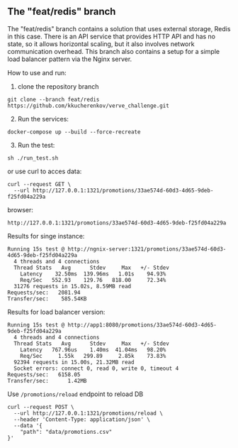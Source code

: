 ## The "feat/redis" branch
The "feat/redis" branch contains a solution that uses external storage, Redis in this case. There is an API service that provides HTTP API and has no state, so it allows horizontal scaling, but it also involves network communication overhead. This branch also contains a setup for a simple load balancer pattern via the Nginx server.

How to use and run:
1. clone the repository branch
```
git clone --branch feat/redis https://github.com/kkucherenkov/verve_challenge.git
```
2. Run the services:
```
docker-compose up --build --force-recreate
```
3. Run the test:
```
sh ./run_test.sh
```
or use curl to acces data:
```
curl --request GET \
  --url http://127.0.0.1:1321/promotions/33ae574d-60d3-4d65-9deb-f25fd04a229a
```
browser:
```
http://127.0.0.1:1321/promotions/33ae574d-60d3-4d65-9deb-f25fd04a229a
```
Results for singe instance:
```
Running 15s test @ http://ngnix-server:1321/promotions/33ae574d-60d3-4d65-9deb-f25fd04a229a
  4 threads and 4 connections
  Thread Stats   Avg      Stdev     Max   +/- Stdev
    Latency    32.50ms  139.96ms   1.01s    94.93%
    Req/Sec   552.93    129.76   818.00     72.34%
  31276 requests in 15.02s, 8.59MB read
Requests/sec:   2081.94
Transfer/sec:    585.54KB
```
Results for load balancer version:
```
Running 15s test @ http://app1:8080/promotions/33ae574d-60d3-4d65-9deb-f25fd04a229a
  4 threads and 4 connections
  Thread Stats   Avg      Stdev     Max   +/- Stdev
    Latency   767.96us    1.40ms  41.04ms   98.20%
    Req/Sec     1.55k   299.89     2.85k    73.83%
  92394 requests in 15.00s, 21.32MB read
  Socket errors: connect 0, read 0, write 0, timeout 4
Requests/sec:   6158.05
Transfer/sec:      1.42MB
```
Use `/promotions/reload` endpoint to reload DB
```
curl --request POST \
  --url http://127.0.0.1:1321/promotions/reload \
  --header 'Content-Type: application/json' \
  --data '{
	"path": "data/promotions.csv"
}'
```
